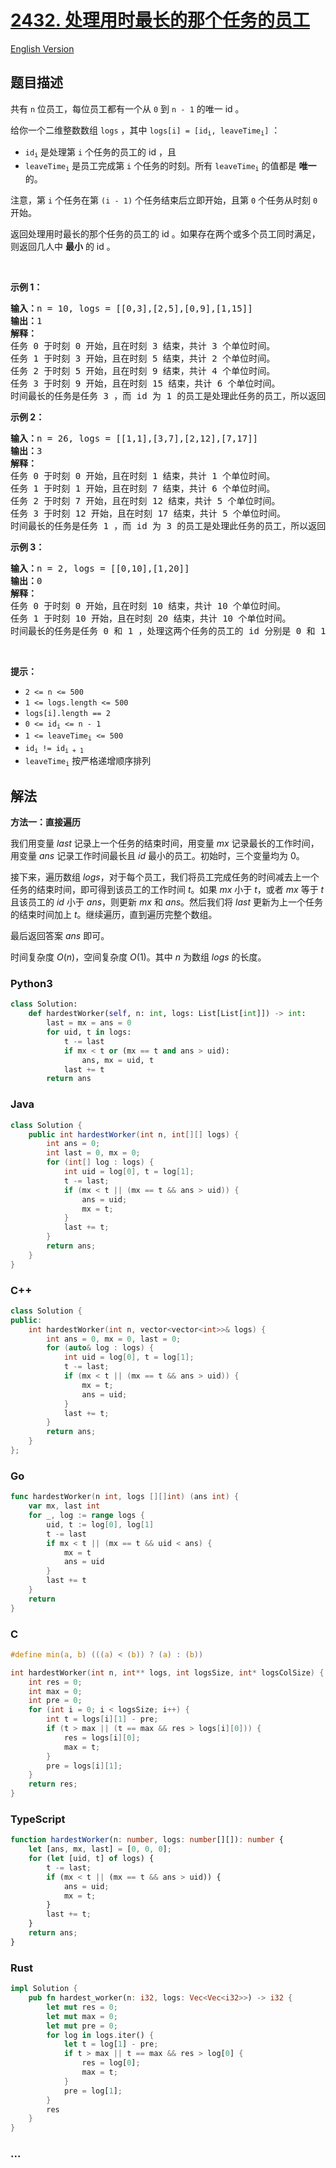 # [2432. 处理用时最长的那个任务的员工](https://leetcode.cn/problems/the-employee-that-worked-on-the-longest-task)

[English Version](/solution/2400-2499/2432.The%20Employee%20That%20Worked%20on%20the%20Longest%20Task/README_EN.md)

## 题目描述

<!-- 这里写题目描述 -->

<p>共有 <code>n</code> 位员工，每位员工都有一个从 <code>0</code> 到 <code>n - 1</code> 的唯一 id 。</p>

<p>给你一个二维整数数组 <code>logs</code> ，其中 <code>logs[i] = [id<sub>i</sub>, leaveTime<sub>i</sub>]</code> ：</p>

<ul>
	<li><code>id<sub>i</sub></code> 是处理第 <code>i</code> 个任务的员工的 id ，且</li>
	<li><code>leaveTime<sub>i</sub></code> 是员工完成第 <code>i</code> 个任务的时刻。所有 <code>leaveTime<sub>i</sub></code> 的值都是 <strong>唯一</strong> 的。</li>
</ul>

<p>注意，第 <code>i</code> 个任务在第 <code>(i - 1)</code> 个任务结束后立即开始，且第 <code>0</code> 个任务从时刻 <code>0</code> 开始。</p>

<p>返回处理用时最长的那个任务的员工的 id 。如果存在两个或多个员工同时满足，则返回几人中 <strong>最小</strong> 的 id 。</p>

<p>&nbsp;</p>

<p><strong>示例 1：</strong></p>

<pre>
<strong>输入：</strong>n = 10, logs = [[0,3],[2,5],[0,9],[1,15]]
<strong>输出：</strong>1
<strong>解释：</strong>
任务 0 于时刻 0 开始，且在时刻 3 结束，共计 3 个单位时间。
任务 1 于时刻 3 开始，且在时刻 5 结束，共计 2 个单位时间。
任务 2 于时刻 5 开始，且在时刻 9 结束，共计 4 个单位时间。
任务 3 于时刻 9 开始，且在时刻 15 结束，共计 6 个单位时间。
时间最长的任务是任务 3 ，而 id 为 1 的员工是处理此任务的员工，所以返回 1 。
</pre>

<p><strong>示例 2：</strong></p>

<pre>
<strong>输入：</strong>n = 26, logs = [[1,1],[3,7],[2,12],[7,17]]
<strong>输出：</strong>3
<strong>解释：</strong>
任务 0 于时刻 0 开始，且在时刻 1 结束，共计 1 个单位时间。
任务 1 于时刻 1 开始，且在时刻 7 结束，共计 6 个单位时间。
任务 2 于时刻 7 开始，且在时刻 12 结束，共计 5 个单位时间。
任务 3 于时刻 12 开始，且在时刻 17 结束，共计 5 个单位时间。
时间最长的任务是任务 1 ，而 id 为 3 的员工是处理此任务的员工，所以返回 3 。
</pre>

<p><strong>示例 3：</strong></p>

<pre>
<strong>输入：</strong>n = 2, logs = [[0,10],[1,20]]
<strong>输出：</strong>0
<strong>解释：</strong>
任务 0 于时刻 0 开始，且在时刻 10 结束，共计 10 个单位时间。
任务 1 于时刻 10 开始，且在时刻 20 结束，共计 10 个单位时间。
时间最长的任务是任务 0 和 1 ，处理这两个任务的员工的 id 分别是 0 和 1 ，所以返回最小的 0 。
</pre>

<p>&nbsp;</p>

<p><strong>提示：</strong></p>

<ul>
	<li><code>2 &lt;= n &lt;= 500</code></li>
	<li><code>1 &lt;= logs.length &lt;= 500</code></li>
	<li><code>logs[i].length == 2</code></li>
	<li><code>0 &lt;= id<sub>i</sub> &lt;= n - 1</code></li>
	<li><code>1 &lt;= leaveTime<sub>i</sub> &lt;= 500</code></li>
	<li><code>id<sub>i</sub> != id<sub>i + 1</sub></code></li>
	<li><code>leaveTime<sub>i</sub></code> 按严格递增顺序排列</li>
</ul>

## 解法

<!-- 这里可写通用的实现逻辑 -->

**方法一：直接遍历**

我们用变量 $last$ 记录上一个任务的结束时间，用变量 $mx$ 记录最长的工作时间，用变量 $ans$ 记录工作时间最长且 $id$ 最小的员工。初始时，三个变量均为 $0$。

接下来，遍历数组 $logs$，对于每个员工，我们将员工完成任务的时间减去上一个任务的结束时间，即可得到该员工的工作时间 $t$。如果 $mx$ 小于 $t$，或者 $mx$ 等于 $t$ 且该员工的 $id$ 小于 $ans$，则更新 $mx$ 和 $ans$。然后我们将 $last$ 更新为上一个任务的结束时间加上 $t$。继续遍历，直到遍历完整个数组。

最后返回答案 $ans$ 即可。

时间复杂度 $O(n)$，空间复杂度 $O(1)$。其中 $n$ 为数组 $logs$ 的长度。

<!-- tabs:start -->

### **Python3**

<!-- 这里可写当前语言的特殊实现逻辑 -->

```python
class Solution:
    def hardestWorker(self, n: int, logs: List[List[int]]) -> int:
        last = mx = ans = 0
        for uid, t in logs:
            t -= last
            if mx < t or (mx == t and ans > uid):
                ans, mx = uid, t
            last += t
        return ans
```

### **Java**

<!-- 这里可写当前语言的特殊实现逻辑 -->

```java
class Solution {
    public int hardestWorker(int n, int[][] logs) {
        int ans = 0;
        int last = 0, mx = 0;
        for (int[] log : logs) {
            int uid = log[0], t = log[1];
            t -= last;
            if (mx < t || (mx == t && ans > uid)) {
                ans = uid;
                mx = t;
            }
            last += t;
        }
        return ans;
    }
}
```

### **C++**

```cpp
class Solution {
public:
    int hardestWorker(int n, vector<vector<int>>& logs) {
        int ans = 0, mx = 0, last = 0;
        for (auto& log : logs) {
            int uid = log[0], t = log[1];
            t -= last;
            if (mx < t || (mx == t && ans > uid)) {
                mx = t;
                ans = uid;
            }
            last += t;
        }
        return ans;
    }
};
```

### **Go**

```go
func hardestWorker(n int, logs [][]int) (ans int) {
	var mx, last int
	for _, log := range logs {
		uid, t := log[0], log[1]
		t -= last
		if mx < t || (mx == t && uid < ans) {
			mx = t
			ans = uid
		}
		last += t
	}
	return
}
```

### **C**

```c
#define min(a, b) (((a) < (b)) ? (a) : (b))

int hardestWorker(int n, int** logs, int logsSize, int* logsColSize) {
    int res = 0;
    int max = 0;
    int pre = 0;
    for (int i = 0; i < logsSize; i++) {
        int t = logs[i][1] - pre;
        if (t > max || (t == max && res > logs[i][0])) {
            res = logs[i][0];
            max = t;
        }
        pre = logs[i][1];
    }
    return res;
}
```

### **TypeScript**

```ts
function hardestWorker(n: number, logs: number[][]): number {
    let [ans, mx, last] = [0, 0, 0];
    for (let [uid, t] of logs) {
        t -= last;
        if (mx < t || (mx == t && ans > uid)) {
            ans = uid;
            mx = t;
        }
        last += t;
    }
    return ans;
}
```

### **Rust**

```rust
impl Solution {
    pub fn hardest_worker(n: i32, logs: Vec<Vec<i32>>) -> i32 {
        let mut res = 0;
        let mut max = 0;
        let mut pre = 0;
        for log in logs.iter() {
            let t = log[1] - pre;
            if t > max || t == max && res > log[0] {
                res = log[0];
                max = t;
            }
            pre = log[1];
        }
        res
    }
}
```

### **...**

```

```

<!-- tabs:end -->
